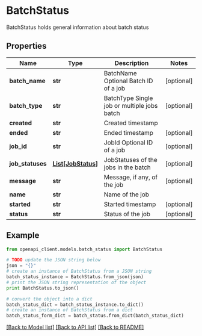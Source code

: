 # BatchStatus

BatchStatus holds general information about batch status

## Properties
Name | Type | Description | Notes
------------ | ------------- | ------------- | -------------
**batch_name** | **str** | BatchName Optional Batch ID of a job | [optional] 
**batch_type** | **str** | BatchType Single job or multiple jobs batch | [optional] 
**created** | **str** | Created timestamp | 
**ended** | **str** | Ended timestamp | [optional] 
**job_id** | **str** | JobId Optional ID of a job | [optional] 
**job_statuses** | [**List[JobStatus]**](JobStatus.md) | JobStatuses of the jobs in the batch | [optional] 
**message** | **str** | Message, if any, of the job | [optional] 
**name** | **str** | Name of the job | 
**started** | **str** | Started timestamp | [optional] 
**status** | **str** | Status of the job | [optional] 

## Example

```python
from openapi_client.models.batch_status import BatchStatus

# TODO update the JSON string below
json = "{}"
# create an instance of BatchStatus from a JSON string
batch_status_instance = BatchStatus.from_json(json)
# print the JSON string representation of the object
print BatchStatus.to_json()

# convert the object into a dict
batch_status_dict = batch_status_instance.to_dict()
# create an instance of BatchStatus from a dict
batch_status_form_dict = batch_status.from_dict(batch_status_dict)
```
[[Back to Model list]](../README.md#documentation-for-models) [[Back to API list]](../README.md#documentation-for-api-endpoints) [[Back to README]](../README.md)


